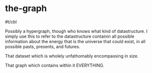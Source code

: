# the-graph

#t/cbl

Possibly a hypergraph, though who knows what kind of datastructure. I simply use this to refer to the datastructure containin all possible information about the energy that is the universe that could exist, in all possible pasts, presents, and futures.

That dataset which is wholely unfathomably encompassing in size.

That graph which contains within it EVERYTHING.
